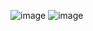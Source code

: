 ![image](https://user-images.githubusercontent.com/65298005/123541262-2c0b8f80-d776-11eb-9591-6f38e5afb165.png)
![image](https://user-images.githubusercontent.com/65298005/123541289-552c2000-d776-11eb-8bc9-3f11421da608.png)
